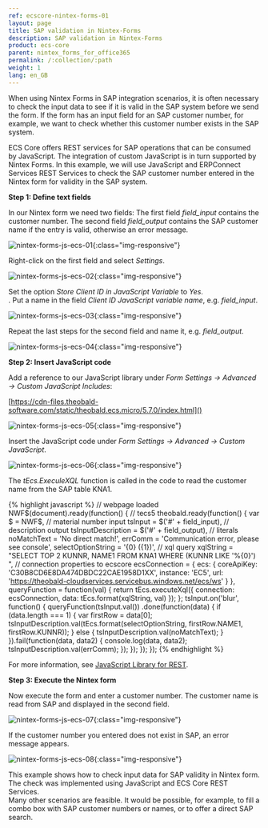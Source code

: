 ```yaml
---
ref: ecscore-nintex-forms-01
layout: page
title: SAP validation in Nintex-Forms
description: SAP validation in Nintex-Forms
product: ecs-core
parent: nintex_forms_for_office365
permalink: /:collection/:path
weight: 1
lang: en_GB
---
```


When using Nintex Forms in SAP integration scenarios, it is often necessary to check the input data to see if it is valid in the SAP system before we send the form. If the form has an input field for an SAP customer number, for example, we want to check whether this customer number exists in the SAP system. 

ECS Core offers REST services for SAP operations that can be consumed by JavaScript. The integration of custom JavaScript is in turn supported by Nintex Forms. In this example, we will use JavaScript and ERPConnect Services REST Services to check the SAP customer number entered in the Nintex form for validity in the SAP system.

**Step 1: Define text fields**

In our Nintex form we need two fields: 
The first field *field_input* contains the customer number. 
The second field *field_output* contains the SAP customer name if the entry is valid, otherwise an error message.

![nintex-forms-js-ecs-01](/img/content/nintex-forms-js-ecs-01.png){:class="img-responsive"}

Right-click on the first field and select *Settings*.

![nintex-forms-js-ecs-02](/img/content/nintex-forms-js-ecs-02.png){:class="img-responsive"}

Set the option *Store Client ID in JavaScript Variable* to *Yes*.<br>.
Put a name in the field *Client ID JavaScript variable name*, e.g. *field_input*.

![nintex-forms-js-ecs-03](/img/content/nintex-forms-js-ecs-03.png){:class="img-responsive"}

Repeat the last steps for the second field and name it, e.g. *field_output*.

![nintex-forms-js-ecs-04](/img/content/nintex-forms-js-ecs-04.png){:class="img-responsive"} 

**Step 2: Insert JavaScript code**

Add a reference to our JavaScript library under *Form Settings -> Advanced -> Custom JavaScript Includes*:

[https://cdn-files.theobald-software.com/static/theobald.ecs.micro/5.7.0/index.html]()


![nintex-forms-js-ecs-05](/img/content/nintex-forms-js-ecs-05.png){:class="img-responsive"}

Insert the JavaScript code under *Form Settings -> Advanced -> Custom JavaScript*.

![nintex-forms-js-ecs-06](/img/content/nintex-forms-js-ecs-06.png){:class="img-responsive"}

The *tEcs.ExeculeXQL* function is called in the code to read the customer name from the SAP table KNA1. 

{% highlight javascript %}
// webpage loaded
NWF$(document).ready(function() {
    // tecs5
    theobald.ready(function() {
        var $ = NWF$,
            // material number input
            tsInput = $('#' + field_input),
            // description output
            tsInputDescription = $('#' + field_output),
            // literals
            noMatchText = 'No direct match!',
            errComm = 'Communication error, please see console',
            selectOptionString = '{0} ({1})',
            // xql query
            xqlString = "SELECT TOP 2 KUNNR, NAME1 FROM KNA1 WHERE (KUNNR LIKE '%{0}') ",
            // connection properties to ecscore
            ecsConnection = {
                ecs: {
                    coreApiKey: 'C30B8CD6E8DA474DBDC22CAE1958D1XX',
                    instance: 'EC5',
                    url: 'https://theobald-cloudservices.servicebus.windows.net/ecs/ws'
                }
            },
            queryFunction = function(val) {
                return tEcs.executeXql({
                    connection: ecsConnection,
                    data: tEcs.format(xqlString, val)
                });
            };
        tsInput.on('blur', function() {
            queryFunction(tsInput.val())
                .done(function(data) {
                    if (data.length === 1) {
                        var firstRow = data[0];
                        tsInputDescription.val(tEcs.format(selectOptionString, firstRow.NAME1, firstRow.KUNNR));
                    } else {
                        tsInputDescription.val(noMatchText);
                    }
                }).fail(function(data, data2) {
                    console.log(data, data2);
                    tsInputDescription.val(errComm);
                });
        });
    });
});
{% endhighlight %}

For more information, see [JavaScript Library for REST]().  

**Step 3: Execute the Nintex form**

Now execute the form and enter a customer number. The customer name is read from SAP and displayed in the second field.  



![nintex-forms-js-ecs-07](/img/content/nintex-forms-js-ecs-07.png){:class="img-responsive"}

If the customer number you entered does not exist in SAP, an error message appears. 

![nintex-forms-js-ecs-08](/img/content/nintex-forms-js-ecs-08.png){:class="img-responsive"}

This example shows how to check input data for SAP validity in Nintex form. The check was implemented using JavaScript and ECS Core REST Services. <br>
Many other scenarios are feasible. It would be possible, for example, to fill a combo box with SAP customer numbers or names, or to offer a direct SAP search.
